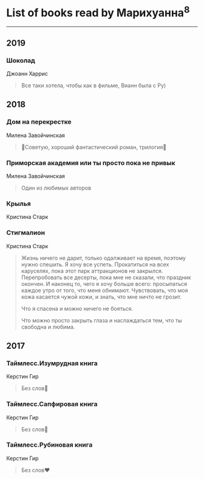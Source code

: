 # List of books read by Марихуанна<sup>8</sup>
---

## 2019

### Шоколад
Джоанн Харрис
> Все таки хотела, чтобы как в фильме, Вианн была с Ру)



## 2018

### Дом на перекрестке
Милена Завойчинская
> 💙Советую, хороший фантастический роман, трилогия💙


### Приморская академия или ты просто пока не привык
Милена Завойчинская
> Один из любимых авторов


### Крылья
Кристина Старк


### Стигмалион
Кристина Старк
> Жизнь ничего не дарит, только одалживает на время, поэтому нужно спешить. Я хочу все успеть. Прокатиться на всех каруселях, пока этот парк аттракционов не закрылся. Перепробовать все десерты, пока мне не сказали, что праздник окончен. И наконец то, чего я хочу больше всего: просыпаться каждое утро от того, что меня обнимают. Чувствовать, что моя кожа касается чужой кожи, и знать, что мне ничто не грозит.
> 
> Что я спасена и можно ничего не бояться.
> 
> Что можно просто закрыть глаза и наслаждаться тем, что ты свободна и любима.



## 2017

### Таймлесс.Изумрудная книга
Керстин Гир
> Без слов💚


### Таймлесс.Сапфировая книга
Керстин Гир
> Без слов💙


### Таймлесс.Рубиновая книга
Керстин Гир
> Без слов♥️




